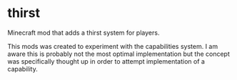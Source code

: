 # thirst
Minecraft mod that adds a thirst system for players.

This mods was created to experiment with the capabilities system. I am aware this is probably not the most optimal implementation but the concept was specifically thought up in order to attempt implementation of a capability.
